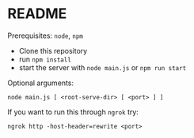 # README #

Prerequisites: `node`, `npm`

* Clone this repository
* run `npm install`
* start the server with `node main.js` or `npm run start`

Optional arguments:
```
node main.js [ <root-serve-dir> [ <port> ] ]
```

If you want to run this through `ngrok` try:
```
ngrok http -host-header=rewrite <port>
```